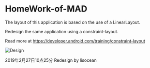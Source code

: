 # HomeWork-of-MAD

The layout of this application is based on the use of a LinearLayout. 

Redesign the same application using a constraint-layout.

Read more at https://developer.android.com/training/constraint-layout

![Design](linear-layout.gif)

2019年2月27日10点25分
Redesign by lisocean
